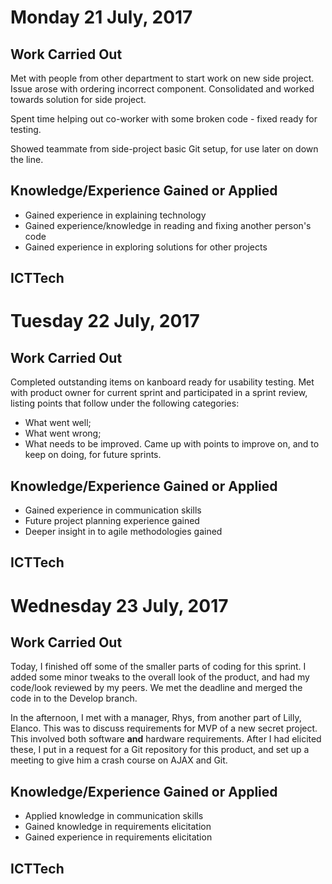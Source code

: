 # Monday 21 July, 2017

## Work Carried Out
Met with people from other department to start work on new side project. Issue arose with ordering incorrect component. Consolidated and worked towards solution for side project.

Spent time helping out co-worker with some broken code - fixed ready for testing.

Showed teammate from side-project basic Git setup, for use later on down the line.

## Knowledge/Experience Gained or Applied
* Gained experience in explaining technology
* Gained experience/knowledge in reading and fixing another person's code
* Gained experience in exploring solutions for other projects

## ICTTech


# Tuesday 22 July, 2017

## Work Carried Out
Completed outstanding items on kanboard ready for usability testing.
Met with product owner for current sprint and participated in a sprint review, listing points that follow under the following categories:
- What went well;
- What went wrong;
- What needs to be improved.
Came up with points to improve on, and to keep on doing, for future sprints.

## Knowledge/Experience Gained or Applied
* Gained experience in communication skills
* Future project planning experience gained
* Deeper insight in to agile methodologies gained

## ICTTech


# Wednesday 23 July, 2017

## Work Carried Out
Today, I finished off some of the smaller parts of coding for this sprint. I added some minor tweaks to the overall look of the product, and had my code/look reviewed by my peers. We met the deadline and merged the code in to the Develop branch.

In the afternoon, I met with a manager, Rhys, from another part of Lilly, Elanco. This was to discuss requirements for MVP of a new secret project. This involved both software **and** hardware requirements. After I had elicited these, I put in a request for a Git repository for this product, and set up a meeting to give him a crash course on AJAX and Git. 

## Knowledge/Experience Gained or Applied
* Applied knowledge in communication skills
* Gained knowledge in requirements elicitation
* Gained experience in requirements elicitation

## ICTTech
